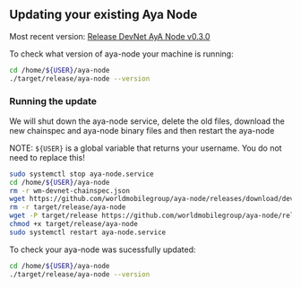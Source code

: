 ## Updating your existing Aya Node

Most recent version:
[Release DevNet AyA Node v0.3.0](https://github.com/worldmobilegroup/aya-node/releases/tag/devnet-v0.3.0)

To check what version of aya-node your machine is running:
```bash
cd /home/${USER}/aya-node
./target/release/aya-node --version
```

### Running the update
We will shut down the aya-node service, delete the old files, download the new chainspec and aya-node binary files and then restart the aya-node

NOTE: `${USER}` is a global variable that returns your username.  You do not need to replace this!


```bash
sudo systemctl stop aya-node.service
cd /home/${USER}/aya-node
rm -r wm-devnet-chainspec.json
wget https://github.com/worldmobilegroup/aya-node/releases/download/devnet-v0.3.0/wm-devnet-chainspec.json
rm -r target/release/aya-node
wget -P target/release https://github.com/worldmobilegroup/aya-node/releases/download/devnet-v0.3.0/aya-node
chmod +x target/release/aya-node
sudo systemctl restart aya-node.service
```

To check your aya-node was sucessfully updated:
```bash
cd /home/${USER}/aya-node
./target/release/aya-node --version
```
